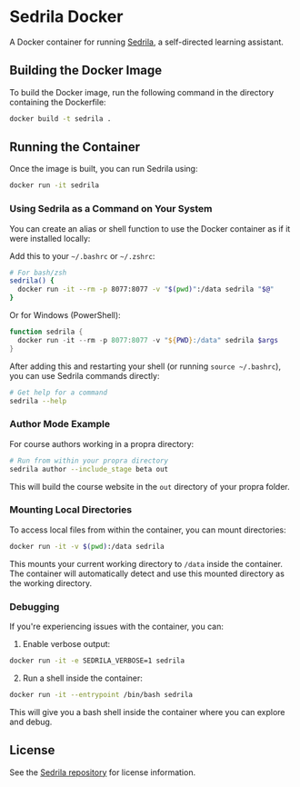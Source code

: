 # Sedrila Docker

A Docker container for running [Sedrila](https://github.com/fubinf/sedrila.git), a self-directed learning assistant.

## Building the Docker Image

To build the Docker image, run the following command in the directory containing the Dockerfile:

```bash
docker build -t sedrila .
```

## Running the Container

Once the image is built, you can run Sedrila using:

```bash
docker run -it sedrila
```

### Using Sedrila as a Command on Your System

You can create an alias or shell function to use the Docker container as if it were installed locally:

Add this to your `~/.bashrc` or `~/.zshrc`:

```bash
# For bash/zsh
sedrila() {
  docker run -it --rm -p 8077:8077 -v "$(pwd)":/data sedrila "$@"
}
```

Or for Windows (PowerShell):

```powershell
function sedrila {
  docker run -it --rm -p 8077:8077 -v "${PWD}:/data" sedrila $args
}
```

After adding this and restarting your shell (or running `source ~/.bashrc`), you can use Sedrila commands directly:

```bash
# Get help for a command
sedrila --help
```

### Author Mode Example

For course authors working in a propra directory:

```bash
# Run from within your propra directory
sedrila author --include_stage beta out
```

This will build the course website in the `out` directory of your propra folder.

### Mounting Local Directories

To access local files from within the container, you can mount directories:

```bash
docker run -it -v $(pwd):/data sedrila
```

This mounts your current working directory to `/data` inside the container. The container will automatically detect and use this mounted directory as the working directory.

### Debugging

If you're experiencing issues with the container, you can:

1. Enable verbose output:

```bash
docker run -it -e SEDRILA_VERBOSE=1 sedrila
```

2. Run a shell inside the container:

```bash
docker run -it --entrypoint /bin/bash sedrila
```

This will give you a bash shell inside the container where you can explore and debug.

## License

See the [Sedrila repository](https://github.com/fubinf/sedrila.git) for license information.